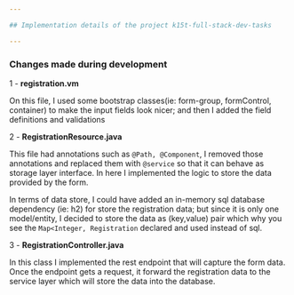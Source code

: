 ```yaml
---

## Implementation details of the project k15t-full-stack-dev-tasks

---
```


### Changes made during development

1 - **registration.vm**

On this file, I used some bootstrap classes(ie: form-group, formControl, container) to make the input fields look nicer;
and then I added the field definitions and validations

2 - **RegistrationResource.java**

This file had annotations such as ```@Path, @Component```, I removed those annotations and replaced them with ```@service``` 
so that it can behave as storage layer interface. In here I implemented the logic to store the data provided by the form.

In terms of data store, I could have added an in-memory sql database dependency (ie: h2) for store the registration data; 
but since it is only one model/entity, I decided to store the data as (key,value) pair which why you see the ```Map<Integer, Registration```
declared and used instead of sql.

3 - **RegistrationController.java**

In this class I implemented the rest endpoint that will capture the form data. Once the endpoint gets a request, it forward
the registration data to the service layer which will store the data into the database.